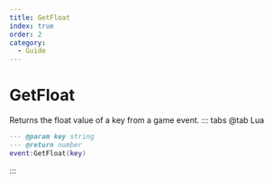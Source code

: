 ```yaml
---
title: GetFloat
index: true
order: 2
category:
  - Guide
---
```


# GetFloat
Returns the float value of a key from a game event.
::: tabs
@tab Lua
```lua
--- @param key string
--- @return number
event:GetFloat(key)
```

:::